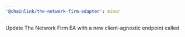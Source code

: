 ```yaml
---
'@chainlink/the-network-firm-adapter': minor
---
```


Update The Network Firm EA with a new client-agnostic endpoint called

